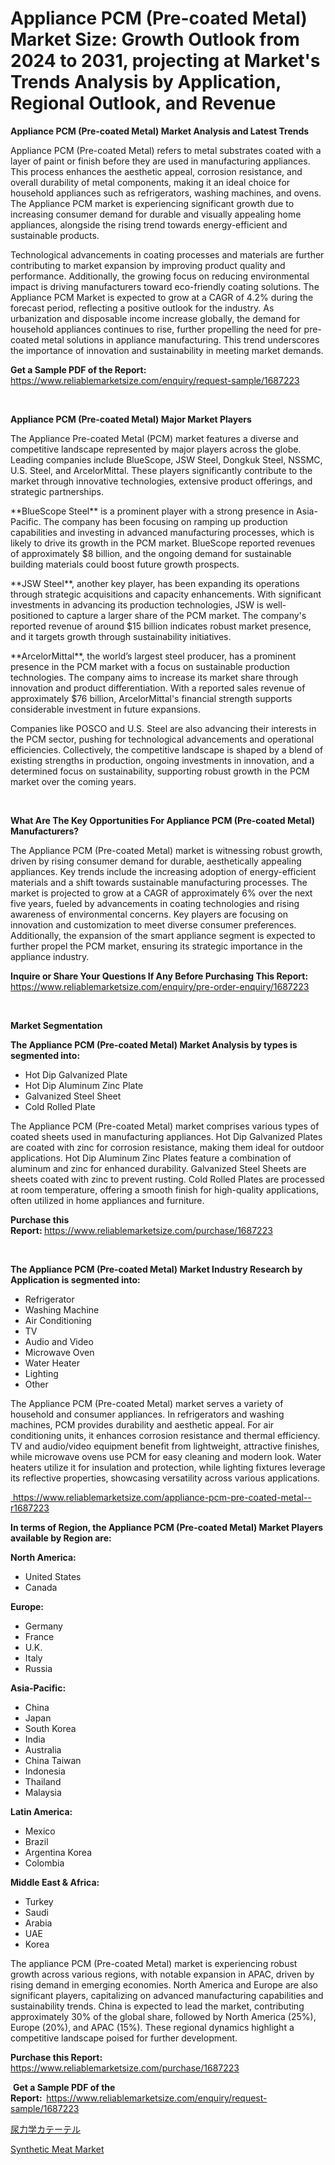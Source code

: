 <p><h1>Appliance PCM (Pre-coated Metal) Market Size: Growth Outlook from 2024 to 2031, projecting at Market's Trends Analysis by Application, Regional Outlook, and Revenue</h1></p><p><strong>Appliance PCM (Pre-coated Metal) Market Analysis and Latest Trends</strong></p>
<p><p>Appliance PCM (Pre-coated Metal) refers to metal substrates coated with a layer of paint or finish before they are used in manufacturing appliances. This process enhances the aesthetic appeal, corrosion resistance, and overall durability of metal components, making it an ideal choice for household appliances such as refrigerators, washing machines, and ovens. The Appliance PCM market is experiencing significant growth due to increasing consumer demand for durable and visually appealing home appliances, alongside the rising trend towards energy-efficient and sustainable products. </p><p>Technological advancements in coating processes and materials are further contributing to market expansion by improving product quality and performance. Additionally, the growing focus on reducing environmental impact is driving manufacturers toward eco-friendly coating solutions. The Appliance PCM Market is expected to grow at a CAGR of 4.2% during the forecast period, reflecting a positive outlook for the industry. As urbanization and disposable income increase globally, the demand for household appliances continues to rise, further propelling the need for pre-coated metal solutions in appliance manufacturing. This trend underscores the importance of innovation and sustainability in meeting market demands.</p></p>
<p><strong>Get a Sample PDF of the Report:&nbsp;</strong> <a href="https://www.reliablemarketsize.com/enquiry/request-sample/1687223?utm_campaign=1197&utm_medium=2&utm_source=Github&utm_content=ia&utm_term=31122024&utm_id=appliance-pcm-pre-coated-metal">https://www.reliablemarketsize.com/enquiry/request-sample/1687223</a></p>
<p>&nbsp;</p>
<p><strong>Appliance PCM (Pre-coated Metal) Major Market Players</strong></p>
<p><p>The Appliance Pre-coated Metal (PCM) market features a diverse and competitive landscape represented by major players across the globe. Leading companies include BlueScope, JSW Steel, Dongkuk Steel, NSSMC, U.S. Steel, and ArcelorMittal. These players significantly contribute to the market through innovative technologies, extensive product offerings, and strategic partnerships.</p><p>**BlueScope Steel** is a prominent player with a strong presence in Asia-Pacific. The company has been focusing on ramping up production capabilities and investing in advanced manufacturing processes, which is likely to drive its growth in the PCM market. BlueScope reported revenues of approximately $8 billion, and the ongoing demand for sustainable building materials could boost future growth prospects.</p><p>**JSW Steel**, another key player, has been expanding its operations through strategic acquisitions and capacity enhancements. With significant investments in advancing its production technologies, JSW is well-positioned to capture a larger share of the PCM market. The company's reported revenue of around $15 billion indicates robust market presence, and it targets growth through sustainability initiatives.</p><p>**ArcelorMittal**, the world’s largest steel producer, has a prominent presence in the PCM market with a focus on sustainable production technologies. The company aims to increase its market share through innovation and product differentiation. With a reported sales revenue of approximately $76 billion, ArcelorMittal's financial strength supports considerable investment in future expansions.</p><p>Companies like POSCO and U.S. Steel are also advancing their interests in the PCM sector, pushing for technological advancements and operational efficiencies. Collectively, the competitive landscape is shaped by a blend of existing strengths in production, ongoing investments in innovation, and a determined focus on sustainability, supporting robust growth in the PCM market over the coming years.</p></p>
<p>&nbsp;</p>
<p><strong>What Are The Key Opportunities For Appliance PCM (Pre-coated Metal) Manufacturers?</strong></p>
<p><p>The Appliance PCM (Pre-coated Metal) market is witnessing robust growth, driven by rising consumer demand for durable, aesthetically appealing appliances. Key trends include the increasing adoption of energy-efficient materials and a shift towards sustainable manufacturing processes. The market is projected to grow at a CAGR of approximately 6% over the next five years, fueled by advancements in coating technologies and rising awareness of environmental concerns. Key players are focusing on innovation and customization to meet diverse consumer preferences. Additionally, the expansion of the smart appliance segment is expected to further propel the PCM market, ensuring its strategic importance in the appliance industry.</p></p>
<p><strong>Inquire or Share Your Questions If Any Before Purchasing This Report:</strong> <a href="https://www.reliablemarketsize.com/enquiry/pre-order-enquiry/1687223?utm_campaign=1197&utm_medium=2&utm_source=Github&utm_content=ia&utm_term=31122024&utm_id=appliance-pcm-pre-coated-metal">https://www.reliablemarketsize.com/enquiry/pre-order-enquiry/1687223</a></p>
<p>&nbsp;</p>
<p><strong>Market Segmentation</strong></p>
<p><strong>The Appliance PCM (Pre-coated Metal) Market Analysis by types is segmented into:</strong></p>
<p><ul><li>Hot Dip Galvanized Plate</li><li>Hot Dip Aluminum Zinc Plate</li><li>Galvanized Steel Sheet</li><li>Cold Rolled Plate</li></ul></p>
<p><p>The Appliance PCM (Pre-coated Metal) market comprises various types of coated sheets used in manufacturing appliances. Hot Dip Galvanized Plates are coated with zinc for corrosion resistance, making them ideal for outdoor applications. Hot Dip Aluminum Zinc Plates feature a combination of aluminum and zinc for enhanced durability. Galvanized Steel Sheets are sheets coated with zinc to prevent rusting. Cold Rolled Plates are processed at room temperature, offering a smooth finish for high-quality applications, often utilized in home appliances and furniture.</p></p>
<p><strong>Purchase this Report:&nbsp;</strong><a href="https://www.reliablemarketsize.com/purchase/1687223?utm_campaign=1197&utm_medium=2&utm_source=Github&utm_content=ia&utm_term=31122024&utm_id=appliance-pcm-pre-coated-metal">https://www.reliablemarketsize.com/purchase/1687223</a></p>
<p>&nbsp;</p>
<p><strong>The Appliance PCM (Pre-coated Metal) Market Industry Research by Application is segmented into:</strong></p>
<p><ul><li>Refrigerator</li><li>Washing Machine</li><li>Air Conditioning</li><li>TV</li><li>Audio and Video</li><li>Microwave Oven</li><li>Water Heater</li><li>Lighting</li><li>Other</li></ul></p>
<p><p>The Appliance PCM (Pre-coated Metal) market serves a variety of household and consumer appliances. In refrigerators and washing machines, PCM provides durability and aesthetic appeal. For air conditioning units, it enhances corrosion resistance and thermal efficiency. TV and audio/video equipment benefit from lightweight, attractive finishes, while microwave ovens use PCM for easy cleaning and modern look. Water heaters utilize it for insulation and protection, while lighting fixtures leverage its reflective properties, showcasing versatility across various applications.</p></p>
<p><a href="https://www.reliablemarketsize.com/appliance-pcm-pre-coated-metal--r1687223?utm_campaign=1197&utm_medium=2&utm_source=Github&utm_content=ia&utm_term=31122024&utm_id=appliance-pcm-pre-coated-metal">&nbsp;https://www.reliablemarketsize.com/appliance-pcm-pre-coated-metal--r1687223</a></p>
<p><strong>In terms of Region, the Appliance PCM (Pre-coated Metal) Market Players available by Region are:</strong></p>
<p>
    <p> <strong> North America: </strong>
        <ul>
            <li>United States</li>
            <li>Canada</li>
        </ul>
        </p> 
    <p> <strong> Europe: </strong>
        <ul>
            <li>Germany</li>
            <li>France</li>
            <li>U.K.</li>
            <li>Italy</li>
            <li>Russia</li>
        </ul>
        </p> 
    <p> <strong> Asia-Pacific: </strong>
        <ul>
            <li>China</li>
            <li>Japan</li>
            <li>South Korea</li>
            <li>India</li>
            <li>Australia</li>
            <li>China Taiwan</li>
            <li>Indonesia</li>
            <li>Thailand</li>
            <li>Malaysia</li>
        </ul>
        </p> 
    <p> <strong> Latin America: </strong>
        <ul>
            <li>Mexico</li>
            <li>Brazil</li>
            <li>Argentina Korea</li>
            <li>Colombia</li>
        </ul>
        </p> 
    <p> <strong> Middle East & Africa: </strong>
        <ul>
            <li>Turkey</li>
            <li>Saudi</li>
            <li>Arabia</li>
            <li>UAE</li>
            <li>Korea</li>
        </ul>
    </p>
    </p>
<p><p>The appliance PCM (Pre-coated Metal) market is experiencing robust growth across various regions, with notable expansion in APAC, driven by rising demand in emerging economies. North America and Europe are also significant players, capitalizing on advanced manufacturing capabilities and sustainability trends. China is expected to lead the market, contributing approximately 30% of the global share, followed by North America (25%), Europe (20%), and APAC (15%). These regional dynamics highlight a competitive landscape poised for further development.</p></p>
<p><strong>Purchase this Report: </strong><a href="https://www.reliablemarketsize.com/purchase/1687223?utm_campaign=1197&utm_medium=2&utm_source=Github&utm_content=ia&utm_term=31122024&utm_id=appliance-pcm-pre-coated-metal">https://www.reliablemarketsize.com/purchase/1687223</a></p>
<p>&nbsp;<strong>Get a Sample PDF of the Report:&nbsp;&nbsp;</strong><a href="https://www.reliablemarketsize.com/enquiry/request-sample/1687223?utm_campaign=1197&utm_medium=2&utm_source=Github&utm_content=ia&utm_term=31122024&utm_id=appliance-pcm-pre-coated-metal">https://www.reliablemarketsize.com/enquiry/request-sample/1687223</a></p>
<p><strong></strong></p>
<p><p><a href="https://github.com/lababdou/Market-Research-Report-List-6/blob/main/823692129324.md?utm_campaign=1197&utm_medium=2&utm_source=Github&utm_content=ia&utm_term=31122024&utm_id=appliance-pcm-pre-coated-metal">尿力学カテーテル</a></p><p><a href="https://github.com/prosalinda88/Market-Research-Report-List-7/blob/main/synthetic-meat-market.md?utm_campaign=1197&utm_medium=2&utm_source=Github&utm_content=ia&utm_term=31122024&utm_id=appliance-pcm-pre-coated-metal">Synthetic Meat Market</a></p></p>